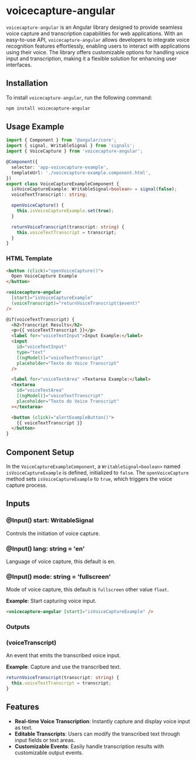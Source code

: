 # voicecapture-angular

`voicecapture-angular` is an Angular library designed to provide seamless voice capture and transcription capabilities for web applications. With an easy-to-use API, `voicecapture-angular` allows developers to integrate voice recognition features effortlessly, enabling users to interact with applications using their voice. The library offers customizable options for handling voice input and transcription, making it a flexible solution for enhancing user interfaces.

## Installation

To install `voicecapture-angular`, run the following command:

```bash
npm install voicecapture-angular
```

## Usage Example

```typescript
import { Component } from '@angular/core';
import { signal, WritableSignal } from 'signals';
import { VoiceCapture } from 'voicecapture-angular';

@Component({
  selector: 'app-voicecapture-example',
  templateUrl: './voicecapture-example.component.html',
})
export class VoiceCaptureExampleComponent {
  isVoiceCaptureExample: WritableSignal<boolean> = signal(false);
  voiceTextTranscript!: string;

  openVoiceCapture() {
    this.isVoiceCaptureExample.set(true);
  }

  returnVoiceTranscript(transcript: string) {
    this.voiceTextTranscript = transcript;
  }
}
```

### HTML Template

```html
<button (click)="openVoiceCapture()">
  Open VoiceCapture Example
</button>

<voicecapture-angular
  [start]="isVoiceCaptureExample"
  (voiceTranscript)="returnVoiceTranscript($event)"
/>

@if(voiceTextTranscript) {
  <h2>Transcript Results</h2>
  <p>{{ voiceTextTranscript }}</p>
  <label for="voiceTextInput">Input Example:</label>
  <input
    id="voiceTextInput"
    type="text"
    [(ngModel)]="voiceTextTranscript"
    placeholder="Texto do Voice Transcript"
  />

  <label for="voiceTextArea" >Textarea Example:</label>
  <textarea
    id="voiceTextArea"
    [(ngModel)]="voiceTextTranscript"
    placeholder="Texto do Voice Transcript"
  ></textarea>

  <button (click)="alertExampleButton()">
    {{ voiceTextTranscript }}
  </button>
}
```

## Component Setup

In the `VoiceCaptureExampleComponent`, a `WritableSignal<boolean>` named `isVoiceCaptureExample` is defined, initialized to `false`. The `openVoiceCapture` method sets `isVoiceCaptureExample` to `true`, which triggers the voice capture process.

## Inputs

### @Input() start: WritableSignal<boolean>

Controls the initiation of voice capture.

### @Input() lang: string = 'en'

Language of voice capture, this default is en.

### @Input() mode: string = 'fullscreen'

Mode of voice capture, this default is `fullscreen` other value `float`.

**Example**: Start capturing voice input.

```html
<voicecapture-angular [start]="isVoiceCaptureExample" />
```

### Outputs

### (voiceTranscript)

An event that emits the transcribed voice input. 

**Example**: Capture and use the transcribed text.

```typescript
returnVoiceTranscript(transcript: string) {
  this.voiceTextTranscript = transcript;
}
```

## Features

- **Real-time Voice Transcription**: Instantly capture and display voice input as text.
- **Editable Transcripts**: Users can modify the transcribed text through input fields or text areas.
- **Customizable Events**: Easily handle transcription results with customizable output events.

